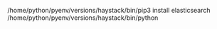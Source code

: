 /home/python/pyenv/versions/haystack/bin/pip3 install elasticsearch
/home/python/pyenv/versions/haystack/bin/python

